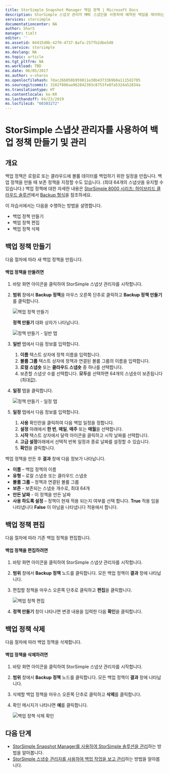 ```yaml
---
title: StorSimple Snapshot Manager 백업 정책 | Microsoft Docs
description: StorSimple 스냅샷 관리자 MMC 스냅인을 사용하여 예약된 백업을 제어하는 백업 정책을 만들고 관리하는 방법을 설명합니다.
services: storsimple
documentationcenter: NA
author: SharS
manager: timlt
editor: ''
ms.assetid: 04415d0b-42f0-4737-8afa-257fb2dbe5d0
ms.service: storsimple
ms.devlang: NA
ms.topic: article
ms.tgt_pltfrm: NA
ms.workload: TBD
ms.date: 06/05/2017
ms.author: v-sharos
ms.openlocfilehash: 7dac26b058b959011e38b4373369b8a1115d2705
ms.sourcegitcommit: 3102f886aa962842303c8753fe8fa5324a52834a
ms.translationtype: HT
ms.contentlocale: ko-KR
ms.lasthandoff: 04/23/2019
ms.locfileid: "60303272"
---
```

# <a name="use-storsimple-snapshot-manager-to-create-and-manage-backup-policies"></a>StorSimple 스냅샷 관리자를 사용하여 백업 정책 만들기 및 관리
## <a name="overview"></a>개요
백업 정책은 로컬로 또는 클라우드에 볼륨 데이터를 백업하기 위한 일정을 만듭니다. 백업 정책을 만들 때 보존 정책을 지정할 수도 있습니다. (최대 64개의 스냅샷을 유지할 수 있습니다.) 백업 정책에 대한 자세한 내용은 [StorSimple 8000 시리즈: 하이브리드 클라우드 솔루션](storsimple-overview.md)에서 [Backup 형식](storsimple-what-is-snapshot-manager.md#backup-types-and-backup-policies)을 참조하세요.

이 자습서에서는 다음을 수행하는 방법을 설명합니다.

* 백업 정책 만들기
* 백업 정책 편집
* 백업 정책 삭제

## <a name="create-a-backup-policy"></a>백업 정책 만들기
다음 절차에 따라 새 백업 정책을 만듭니다.

#### <a name="to-create-a-backup-policy"></a>백업 정책을 만들려면
1. 바탕 화면 아이콘을 클릭하여 StorSimple 스냅샷 관리자를 시작합니다.
2. **범위** 창에서 **Backup 정책**을 마우스 오른쪽 단추로 클릭하고 **Backup 정책 만들기**를 클릭합니다.

    ![백업 정책 만들기](./media/storsimple-snapshot-manager-manage-backup-policies/HCS_SSM_Create_BU_policy.png)

    **정책 만들기** 대화 상자가 나타납니다.

    ![정책 만들기 - 일반 탭](./media/storsimple-snapshot-manager-manage-backup-policies/HCS_SSM_Create_policy_general.png)
3. **일반** 탭에서 다음 정보를 입력합니다.

   1. **이름** 텍스트 상자에 정책 이름을 입력합니다.
   2. **볼륨 그룹** 텍스트 상자에 정책과 연결된 볼륨 그룹의 이름을 입력합니다.
   3. **로컬 스냅숏** 또는 **클라우드 스냅숏** 중 하나를 선택합니다.
   4. 보존할 스냅샷 수를 선택합니다. **모두**를 선택하면 64개의 스냅숏이 보존됩니다(최대값).
4. **일정** 탭을 클릭합니다.

    ![정책 만들기 - 일정 탭](./media/storsimple-snapshot-manager-manage-backup-policies/HCS_SSM_Create_policy_schedule.png)
5. **일정** 탭에서 다음 정보를 입력합니다.

   1. **사용** 확인란을 클릭하여 다음 백업 일정을 정합니다.
   2. **설정** 아래에서 **한 번**, **매일**, **매주** 또는 **매월**을 선택합니다.
   3. **시작** 텍스트 상자에서 달력 아이콘을 클릭하고 시작 날짜를 선택합니다.
   4. **고급 설정**아래에서 선택적 반복 일정과 종료 날짜를 설정할 수 있습니다.
   5. **확인**을 클릭합니다.

백업 정책을 만든 후 **결과** 창에 다음 정보가 나타납니다.

* **이름** – 백업 정책의 이름
* **유형** – 로컬 스냅숏 또는 클라우드 스냅숏
* **볼륨 그룹** – 정책과 연결된 볼륨 그룹
* **보존** - 보존되는 스냅숏 개수로, 최대 64개
* **만든 날짜** - 이 정책을 만든 날짜
* **사용 하도록 설정** – 정책이 현재 적용 되는지 여부를 선택 합니다. **True** 적용 임을 나타냅니다 **False** 이 아님을 나타냅니다 적용에서 합니다.

## <a name="edit-a-backup-policy"></a>백업 정책 편집
다음 절차에 따라 기존 백업 정책을 편집합니다.

#### <a name="to-edit-a-backup-policy"></a>백업 정책을 편집하려면
1. 바탕 화면 아이콘을 클릭하여 StorSimple 스냅샷 관리자를 시작합니다.
2. **범위** 창에서 **Backup 정책** 노드를 클릭합니다. 모든 백업 정책이 **결과** 창에 나타납니다.
3. 편집할 정책을 마우스 오른쪽 단추로 클릭하고 **편집**을 클릭합니다.

    ![백업 정책 편집](./media/storsimple-snapshot-manager-manage-backup-policies/HCS_SSM_Edit_BU_policy.png)
4. **정책 만들기** 창이 나타나면 변경 내용을 입력한 다음 **확인**을 클릭합니다.

## <a name="delete-a-backup-policy"></a>백업 정책 삭제
다음 절차에 따라 백업 정책을 삭제합니다.

#### <a name="to-delete-a-backup-policy"></a>백업 정책을 삭제하려면
1. 바탕 화면 아이콘을 클릭하여 StorSimple 스냅샷 관리자를 시작합니다.
2. **범위** 창에서 **Backup 정책** 노드를 클릭합니다. 모든 백업 정책이 **결과** 창에 나타납니다.
3. 삭제할 백업 정책을 마우스 오른쪽 단추로 클릭하고 **삭제**를 클릭합니다.
4. 확인 메시지가 나타나면 **예**를 클릭합니다.

    ![백업 정책 삭제 확인](./media/storsimple-snapshot-manager-manage-backup-policies/HCS_SSM_Delete_BU_policy.png)

## <a name="next-steps"></a>다음 단계
* [StorSimple Snapshot Manager를 사용하여 StorSimple 솔루션을 관리](storsimple-snapshot-manager-admin.md)하는 방법을 알아봅니다.
* [StorSimple 스냅숏 관리자를 사용하여 백업 작업을 보고 관리](storsimple-snapshot-manager-manage-backup-jobs.md)하는 방법을 알아봅니다.
